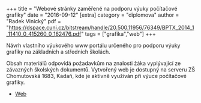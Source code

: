 +++
title = "Webové stránky zaměřené na podporu výuky počítačové grafiky"
date = "2016-09-12"
[extra]
category = "diplomova"
author = "Radek Vinický"
pdf = "https://dspace.cuni.cz/bitstream/handle/20.500.11956/76349/BPTX_2014_1_11410_0_415260_0_162476.pdf"
tags = ["grafika","web"]
+++

Návrh vlastního výukového www portálu určeného pro podporu výuky grafiky na základních a středních školách.

<!-- more -->

 Obsah materiálů odpovídá požadavkům na znalosti žáka vyplývající ze závazných školských dokumentů. Vytvořený web je dostupný na serveru ZŠ Chomutovská 1683, Kadaň, kde je aktivně využíván při výuce počítačové grafiky.

- [Web](https://3zskadan.cz/grafika/)
